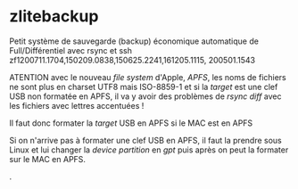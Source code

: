 # zlitebackup
Petit système de sauvegarde (backup) économique automatique de Full/Différentiel avec rsync et ssh
zf1200711.1704,150209.0838,150625.2241,161205.1115,    200501.1543

ATENTION avec le nouveau *file system* d'Apple, *APFS*, les noms de fichiers ne sont plus en charset UTF8 mais ISO-8859-1
et si la *target* est une clef USB non formatée en APFS, il va y avoir des problèmes de *rsync diff* avec les fichiers avec lettres accentuées !

Il faut donc formater la *target* USB en APFS si le MAC est en APFS

Si on n'arrive pas à formater une clef USB en APFS, il faut la prendre sous Linux et lui changer la *device partition* en *gpt*
puis après on peut la formater sur le MAC en APFS.





.
